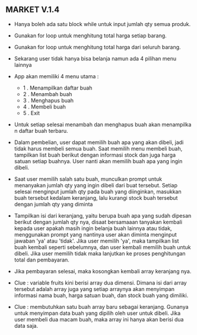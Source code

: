 ## MARKET V.1.4

- Hanya boleh ada satu block while untuk input jumlah qty semua produk.
- Gunakan for loop untuk menghitung total harga setiap barang.
- Gunakan for loop untuk menghitung total harga dari seluruh barang.
- Sekarang user tidak hanya bisa belanja namun ada 4 pilihan menu lainnya
- App akan memiliki 4 menu utama :
    - 1 . Menampilkan daftar buah
    - 2 . Menambah buah
    - 3 . Menghapus buah
    - 4 . Membeli buah
    - 5 . Exit

- Untuk setiap selesai menambah dan menghapus buah akan menampilkan daftar buah terbaru.

- Dalam pembelian, user dapat memilih buah apa yang akan dibeli, jadi tidak harus membeli semua buah. Saat memilih menu membeli buah, tampilkan list buah berikut dengan informasi stock dan juga harga satuan setiap buahnya. User nanti akan memilih buah apa yang ingin dibeli.

- Saat user memilih salah satu buah, munculkan prompt untuk menanyakan jumlah qty yang ingin dibeli dari buat tersebut. Setiap selesai menginput jumlah qty pada buah yang diinginkan, masukkan buah tersebut kedalam keranjang, lalu kurangi stock buah tersebut dengan jumlah qty yang diminta

- Tampilkan isi dari keranjang, yaitu berupa buah apa yang sudah dipesan berikut dengan jumlah qty nya, disaat bersamaaan tanyakan kembali kepada user apakah masih ingin belanja buah lainnya atau tidak, menggunakan prompt yang nantinya user akan diminta menginput jawaban 'ya' atau 'tidak'. Jika user memilih 'ya', maka tampilkan list buah kembali seperti sebelumnya, dan user kembali memilih buah untuk dibeli. Jika user memilih tidak maka lanjutkan ke proses penghitungan total dan pembayaran.

- Jika pembayaran selesai, maka kosongkan kembali array keranjang nya.

- Clue : variable fruits kini berisi array dua dimensi. Dimana isi dari array tersebut adalah array juga yang setiap arraynya akan menyimpan informasi nama buah, harga satuan buah, dan stock buah yang dimiliki.

- Clue : membutuhkan satu buah array baru sebagai keranjang. Gunanya untuk menyimpan data buah yang dipilih oleh user untuk dibeli. Jika user membeli dua macam buah, maka array ini hanya akan berisi dua data saja.




